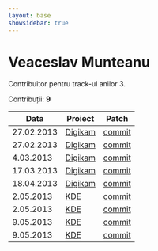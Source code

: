 ```yaml
---
layout: base
showsidebar: true
---
```


# Veaceslav Munteanu

Contribuitor pentru track-ul anilor 3.

Contribuții: **9**

|Data |Proiect | Patch |
|-----|--------|-------|
|27.02.2013|[Digikam][digikam]|[commit](https://git.reviewboard.kde.org/r/109087/)|
|27.02.2013|[Digikam][digikam]|[commit](http://quickgit.kde.org/?p=libkexiv2.git&a=commit&h=f2c50255227852bcb83115f13bfc4d4394a780ed)|
| 4.03.2013|[Digikam][digikam]|[commit](http://quickgit.kde.org/?p=digikam.git&a=commit&h=a69a8ea1635376fe3b68ee9f66721c55eeb06f86)|
|17.03.2013|[Digikam][digikam]|[commit](https://projects.kde.org/projects/extragear/graphics/digikam/repository/revisions/1c5b410a2b0674ef7e37432e01121c2c53d08903)|
|18.04.2013|[Digikam][digikam]|[commit](http://quickgit.kde.org/?p=digikam.git&a=commit&h=73c02c18813196a17f8818d7023268cd54168a17)|
| 2.05.2013|[KDE][KDE]|[commit](http://quickgit.kde.org/?p=digikam.git&a=commit&h=364fc0fb8487cba3b8a693e0c09f914999ce2e8e)|
| 2.05.2013|[KDE][KDE]|[commit](http://quickgit.kde.org/?p=digikam.git&a=commit&h=ffdd7c4b8b1540dc44bcdc92563f4f56d661d1b1)|
| 9.05.2013|[KDE][KDE]|[commit](http://quickgit.kde.org/?p=digikam.git&a=commit&h=62cebe4aa27cf1fb4392c842a65a0e8a3c904586)|
| 9.05.2013|[KDE][KDE]|[commit](ttp://quickgit.kde.org/?p=digikam.git&a=commit&h=a08eb5c983b7903bfc003eb774c9dd47e9a0ca6c)|

[KDE]: http://www.kde.org/ "KDE"
[digikam]: http://www.digikam.org/ "Digikam"

